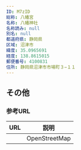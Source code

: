 ```yaml
---
ID: M7zID
総称: 八幡宮
名称: 八幡神社
名称読み: null
別名: null
都道府県: 静岡県
区域: 沼津市
緯度: 35.0965691
経度: 138.8615015
郵便番号: 4100831
住所: 静岡県沼津市市場町３−１１
---
```


## その他

### 参考URL

| URL | 説明          |
| --- | ------------- |
|     | OpenStreetMap |
